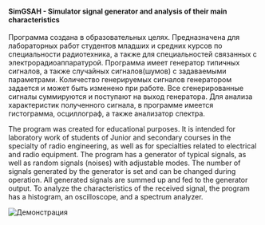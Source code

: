 ﻿ #### SimGSAH - Simulator signal generator and analysis of their main characteristics
Программа создана в образовательных целях.
Предназначена для лабораторных работ студентов младших и средних курсов по специальности радиотехника, а также для специальностей связанных с электрорадиоаппаратурой.
Программа имеет генератор типичных сигналов, а также случайных сигналов(шумов) с задаваемыми параметрами. Количество генерируемых сигналов генератором задается и может быть изменено при работе. Все сгенерированные сигналы суммируются и поступают на выход генератора.
Для анализа характеристик полученного сигнала, в программе имеется гистограмма, осциллограф, а также анализатор спектра.

The program was created for educational purposes.
It is intended for laboratory work of students of Junior and secondary courses in the specialty of radio engineering, as well as for specialties related to electrical and radio equipment.
The program has a generator of typical signals, as well as random signals (noises) with adjustable modes. The number of signals generated by the generator is set and can be changed during operation. All generated signals are summed up and fed to the generator output.
To analyze the characteristics of the received signal, the program has a histogram, an oscilloscope, and a spectrum analyzer.

 ![Демонстрация]

[Демонстрация]:(https://github.com/Reifat/SimGSAH/blob/master/pictures/Meander%20plus%20noise.PNG)
